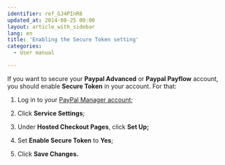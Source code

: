 ```yaml
---
identifier: ref_GJ4PInR8
updated_at: 2014-08-25 00:00
layout: article_with_sidebar
lang: en
title: 'Enabling the Secure Token setting'
categories:
  - User manual

---
```



If you want to secure your **Paypal Advanced** or **Paypal Payflow** account, you should enable **Secure Token** in your account. For that:

1.  Log in to your [PayPal Manager account](https://manager.paypal.com/);
2.  Click **Service Settings**;

3.  Under **Hosted Checkout Pages**, click **Set Up;**

4.  Set **Enable Secure Token** to **Yes**;

5.  Click **Save Changes.**